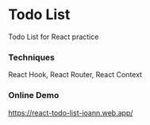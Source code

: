 # Todo List

Todo List for React practice

### Techniques

React Hook, React Router, React Context

### Online Demo

https://react-todo-list-joann.web.app/
